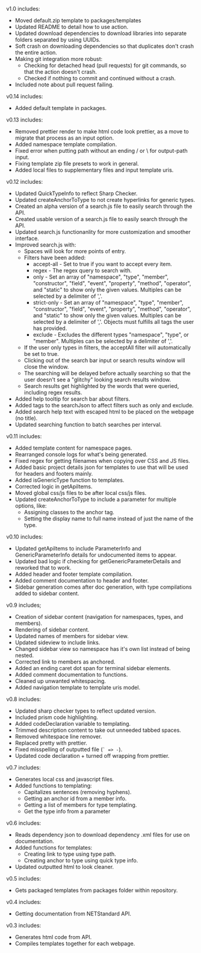 
v1.0 includes:
* Moved default.zip template to packages/templates
* Updated README to detail how to use action.
* Updated download dependencies to download libraries into separate folders separated by using UUIDs.
* Soft crash on downloading dependencies so that duplicates don't crash the entire action.
* Making git integration more robust:
  * Checking for detached head (pull requests) for git commands, so that the action doesn't crash.
  * Checked if nothing to commit and continued without a crash.
* Included note about pull request failing.

v0.14 includes:
* Added default template in packages.

v0.13 includes:
* Removed prettier render to make html code look prettier, as a move to migrate that process as an input option.
* Added namespace template compilation.
* Fixed error when putting path without an ending / or \ for output-path input.
* Fixing template zip file presets to work in general.
* Added local files to supplementary files and input template uris.

v0.12 includes:
* Updated QuickTypeInfo to reflect Sharp Checker.
* Updated createAnchorToType to not create hyperlinks for generic types.
* Created an alpha version of a search.js file to easily search through the API.
* Created usable version of a search.js file to easily search through the API.
* Updated search.js functionanlity for more customization and smoother interface.
* Improved search.js with:
  * Spaces will look for more points of entry.
  * Filters have been added:
    * accept-all - Set to true if you want to accept every item.
    * regex - The regex query to search with.
    * only - Set an array of "namespace", "type", "member", "constructor", "field", "event", "property", "method", "operator", and "static" to show only the given values. Multiples can be selected by a delimiter of ','.
    * strict-only - Set an array of "namespace", "type", "member", "constructor", "field", "event", "property", "method", "operator", and "static" to show only the given values. Multiples can be selected by a delimiter of ','. Objects must fulfills all tags the user has provided.
    * exclude - Excludes the different types "namespace", "type", or "member". Multiples can be selected by a delimiter of ','.
  * If the user only types in filters, the acceptAll filter will automatically be set to true.
  * Clicking out of the search bar input or search results window will close the window.
  * The searching will be delayed before actually searching so that the user doesn't see a "glitchy" looking search results window.
  * Search results get highlighted by the words that were queried, including regex results.
* Added help tooltip for search bar about filters.
* Added tags to the searchJson to affect filters such as only and exclude.
* Added search help text with escaped html to be placed on the webpage (no title).
* Updated searching function to batch searches per interval.

v0.11 includes:
* Added template content for namespace pages.
* Rearranged console logs for what's being generated.
* Fixed regex for getting filenames when copying over CSS and JS files.
* Added basic project details json for templates to use that will be used for headers and footers mainly.
* Added isGenericType function to templates.
* Corrected logic in getApiItems.
* Moved global css/js files to be after local css/js files.
* Updated createAnchorToType to include a parameter for multiple options, like:
  * Assigning classes to the anchor tag.
  * Setting the display name to full name instead of just the name of the type.

v0.10 includes:
* Updated getApiItems to include ParameterInfo and GenericParameterInfo details for undocumented items to appear.
* Updated bad logic if checking for getGenericParameterDetails and reworked that to work.
* Added header and footer template compilation.
* Added comment documentation to header and footer.
* Sidebar generation comes after doc generation, with type compilations added to sidebar content.

v0.9 includes;
* Creation of sidebar content (navigation for namespaces, types, and members).
* Rendering of sidebar content.
* Updated names of members for sidebar view.
* Updated sideview to include links.
* Changed sidebar view so namespace has it's own list instead of being nested.
* Corrected link to members as anchored.
* Added an ending caret dot span for terminal sidebar elements.
* Added comment documentation to functions.
* Cleaned up unwanted whitespacing.
* Added navigation template to template uris model.

v0.8 includes:
* Updated sharp checker types to reflect updated version.
* Included prism code highlighting.
* Added codeDeclaration variable to templating.
* Trimmed description content to take out unneeded tabbed spaces.
* Removed whitespace line remover.
* Replaced pretty with prettier.
* Fixed misspelling of outputted file (`` ` => - ``).
* Updated code declaration + turned off wrapping from prettier.

v0.7 includes:
* Generates local css and javascript files.
* Added functions to templating:
  * Capitalizes sentences (removing hyphens).
  * Getting an anchor id from a member info.
  * Getting a list of members for type templating.
  * Get the type info from a parameter

v0.6 includes:
* Reads dependency json to download dependency .xml files for use on documentation.
* Added functions for templates:
  * Creating link to type using type path.
  * Creating anchor to type using quick type info.
* Updated outputted html to look cleaner.

v0.5 includes:
* Gets packaged templates from packages folder within repository.

v0.4 includes:
* Getting documentation from NETStandard API.

v0.3 includes:
* Generates html code from API.
* Compiles templates together for each webpage.

